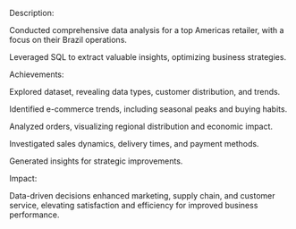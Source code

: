 Description:

Conducted comprehensive data analysis for a top Americas retailer, with a focus on their Brazil operations. 

Leveraged SQL to extract valuable insights, optimizing business strategies.

Achievements:

Explored dataset, revealing data types, customer distribution, and trends.

Identified e-commerce trends, including seasonal peaks and buying habits.

Analyzed orders, visualizing regional distribution and economic impact.

Investigated sales dynamics, delivery times, and payment methods.

Generated insights for strategic improvements.

Impact:

Data-driven decisions enhanced marketing, supply chain, and customer service, elevating satisfaction and efficiency for improved business performance.
